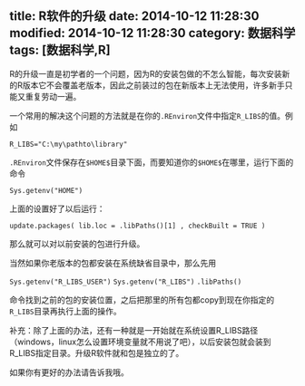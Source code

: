 
title: R软件的升级
date: 2014-10-12 11:28:30
modified: 2014-10-12 11:28:30
category: 数据科学
tags: [数据科学,R]
---

R的升级一直是初学者的一个问题，因为R的安装包做的不怎么智能，每次安装新的R版本它不会覆盖老版本，因此之前装过的包在新版本上无法使用，许多新手只能又重复劳动一遍。

一个常用的解决这个问题的方法就是在你的`.REnviron`文件中指定`R_LIBS`的值。例如

`R_LIBS="C:\my\pathto\library"`


 `.REnviron`文件保存在`$HOME$`目录下面，而要知道你的`$HOME$`在哪里，运行下面的命令

`Sys.getenv("HOME")`

上面的设置好了以后运行：

`update.packages( lib.loc = .libPaths()[1] , checkBuilt = TRUE )`

那么就可以对以前安装的包进行升级。


当然如果你老版本的包都安装在系统缺省目录中，那么先用

`Sys.getenv("R_LIBS_USER")`
`Sys.getenv("R_LIBS")`
`.libPaths()`

命令找到之前的包的安装位置，之后把那里的所有包都copy到现在你指定的`R_LIBS`目录再执行上面的操作。

补充：除了上面的办法，还有一种就是一开始就在系统设置R_LIBS路径（windows，linux怎么设置环境变量就不用说了吧），以后安装包就会装到R_LIBS指定目录。升级R软件就和包是独立的了。


如果你有更好的办法请告诉我哦。
